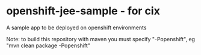 openshift-jee-sample - for cix
====================

A sample app to be deployed on openshift environments

Note: to build this repository with maven you must specify "-Popenshift", eg "mvn clean package -Popenshift"

